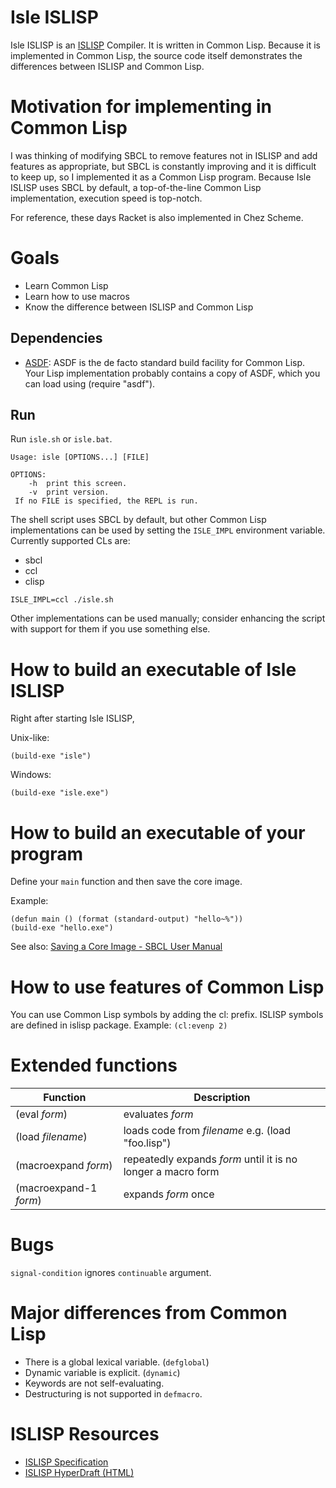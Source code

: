 # Isle ISLISP
Isle ISLISP is an [ISLISP](https://en.wikipedia.org/wiki/ISLISP) Compiler. It
is written in Common Lisp. Because it is implemented in Common Lisp, the
source code itself demonstrates the differences between ISLISP and Common
Lisp.

# Motivation for implementing in Common Lisp
I was thinking of modifying SBCL to remove features not in ISLISP and add
features as appropriate, but SBCL is constantly improving and it is difficult
to keep up, so I implemented it as a Common Lisp program. Because Isle ISLISP
uses SBCL by default, a top-of-the-line Common Lisp implementation, execution
speed is top-notch.

For reference, these days Racket is also implemented in Chez Scheme.

# Goals
* Learn Common Lisp
* Learn how to use macros
* Know the difference between ISLISP and Common Lisp

## Dependencies

* [ASDF](https://asdf.common-lisp.dev/): ASDF is the de facto standard build facility for Common Lisp. Your Lisp implementation probably contains a copy of ASDF, which you can load using (require "asdf").

## Run

Run `isle.sh` or `isle.bat`.
```
Usage: isle [OPTIONS...] [FILE]

OPTIONS:
    -h  print this screen.
    -v  print version.
 If no FILE is specified, the REPL is run.
```

The shell script uses SBCL by default, but other Common Lisp implementations
can be used by setting the `ISLE_IMPL` environment variable. Currently
supported CLs are:

* sbcl
* ccl
* clisp

```
ISLE_IMPL=ccl ./isle.sh
```

Other implementations can be used manually; consider enhancing the script with
support for them if you use something else.

# How to build an executable of Isle ISLISP
Right after starting Isle ISLISP,

Unix-like:
```
(build-exe "isle")
```

Windows:
```
(build-exe "isle.exe")
```

# How to build an executable of your program
Define your `main` function and then save the core image.

Example:
```
(defun main () (format (standard-output) "hello~%"))
(build-exe "hello.exe")
```
See also: [Saving a Core Image - SBCL User Manual](http://www.sbcl.org/manual/#Saving-a-Core-Image)

# How to use features of Common Lisp
You can use Common Lisp symbols by adding the cl: prefix. ISLISP symbols are defined in islisp package.
Example: `(cl:evenp 2)`

# Extended functions
| Function               | Description                                                  |
|------------------------|--------------------------------------------------------------|
| (eval *form*)          | evaluates *form*                                             |
| (load *filename*)      | loads code from *filename* e.g. (load "foo.lisp")            |
| (macroexpand *form*)   | repeatedly expands *form* until it is no longer a macro form |
| (macroexpand-1 *form*) | expands *form* once                                          |

# Bugs
`signal-condition` ignores `continuable` argument.

# Major differences from Common Lisp
* There is a global lexical variable. (`defglobal`)
* Dynamic variable is explicit. (`dynamic`)
* Keywords are not self-evaluating.
* Destructuring is not supported in `defmacro`.

# ISLISP Resources
* [ISLISP Specification](http://www.islisp.org/ISLisp-spec.html)
* [ISLISP HyperDraft (HTML)](https://islisp-dev.github.io/ISLispHyperDraft/islisp-v23.html)
